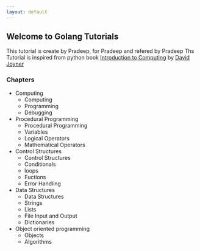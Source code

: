 ```yaml
---
layout: default
---
```


## Welcome to Golang Tutorials

This tutorial is create by Pradeep, for Pradeep and refered by Pradeep
Ths Tutorial is inspired from python book [Introduction to Computing](https://www.goodreads.com/book/show/55704920-introduction-to-computing)  by [David Joyner](https://www.davidjoyner.net/)

### Chapters

- Computing 
  - Computing
  - Programming 
  - Debugging 
- Procedural Programming 
  - Procedural Programming 
  - Variables 
  - Logical Operators 
  - Mathematical Operators 
- Control Structures 
  - Control Structures
  - Conditionals
  - loops 
  - Fuctions 
  - Error Handling 
- Data Structures 
  - Data Structures
  - Strings 
  - Lists
  - File Input and Output 
  - Dictionaries 
- Object oriented programming 
  - Objects 
  - Algorithms 
